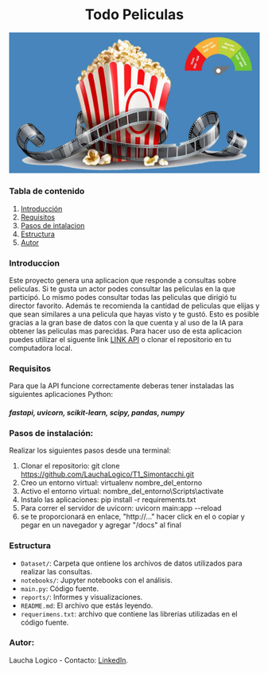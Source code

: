 <h1 align='center'>
<b>Todo Peliculas</b>
</h1>

![Portada](Dataset/portada.jpg)

### Tabla de contenido
1. [Introducción](#Introduccion)
2. [Requisitos](#Requisitos)
3. [Pasos de intalacion](#Pasos-de-intalación)
4. [Estructura](#estructura)
5. [Autor](#Autor)

### Introduccion
Este proyecto genera una aplicacion que responde a consultas sobre peliculas. Si te gusta un actor podes consultar las peliculas en la que participó. Lo mismo podes consultar todas las peliculas que dirigió tu director favorito. Además te recomienda la cantidad de peliculas que elijas y que sean similares a una pelicula que hayas visto y te gustó. Esto es posible gracias a la gran base de datos con la que cuenta y al uso de la IA para obtener las peliculas mas parecidas.
Para hacer uso de esta aplicacion puedes utilizar el siguente link [LINK API](https://api-peliculas-pnfg.onrender.com/docs) o clonar el repositorio en tu computadora local. 

### Requisitos
Para que la API funcione correctamente deberas tener instaladas las siguientes aplicaciones Python:
#### _fastapi, uvicorn, scikit-learn, scipy, pandas, numpy_

### Pasos de instalación: 
Realizar los siguientes pasos desde una terminal: 
1. Clonar el repositorio: git clone https://github.com/LauchaLogico/T1_Simontacchi.git
2. Creo un entorno virtual: virtualenv nombre_del_entorno
3. Activo el entorno virtual: nombre_del_entorno\Scripts\activate
4. Instalo las aplicaciones: pip install -r requirements.txt
5. Para correr el servidor de uvicorn: uvicorn main:app --reload
6. se te proporcionará en enlace, "http://..." hacer click en el o copiar y pegar en un navegador y agregar "/docs" al final

### Estructura
- `Dataset/`: Carpeta que ontiene los archivos de datos utilizados para realizar las consultas.
- `notebooks/`: Jupyter notebooks con el análisis.
- `main.py`: Código fuente.
- `reports/`: Informes y visualizaciones.
- `README.md`: El archivo que estás leyendo.
- `requerimens.txt`: archivo que contiene las librerias utilizadas en el código fuente.

### Autor:
Laucha Logico - Contacto: [LinkedIn](www.linkedin.com/in/lautaro-simontacchi-75b77580).


